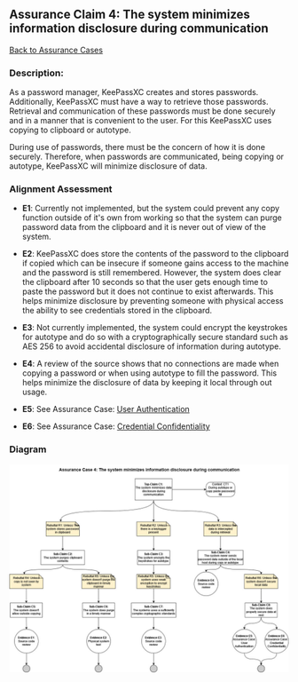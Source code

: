 ## Assurance Claim 4: The system minimizes information disclosure during communication
[Back to Assurance Cases](https://github.com/JCKelley-CYBR/CYBR-8420-SoftwareAssurance/blob/main/AssuranceCases/README.md)

### Description:
As a password manager, KeePassXC creates and stores passwords. Additionally, KeePassXC must have a way to retrieve those passwords. Retrieval and communication of these passwords must be done securely and in a manner that is convenient to the user. For this KeePassXC uses copying to clipboard or autotype.

During use of passwords, there must be the concern of how it is done securely. Therefore, when passwords are communicated, being copying or autotype, KeePassXC will minimize disclosure of data. 

### Alignment Assessment

- **E1**: Currently not implemented, but the system could prevent any copy function outside of it's own from working so that the system can purge password data from the clipboard and it is never out of view of the system.

- **E2**: KeePassXC does store the contents of the password to the clipboard if copied which can be insecure if someone gains access to the machine and the password is still remembered. However, the system does clear the clipboard after 10 seconds so that the user gets enough time to paste the password but it does not continue to exist afterwards. This helps minimize disclosure by preventing someone with physical access the ability to see credentials stored in the clipboard.

- **E3**: Not currently implemented, the system could encrypt the keystrokes for autotype and do so with a cryptographically secure standard such as AES 256 to avoid accidental disclosure of information during autotype.

- **E4**: A review of the source shows that no connections are made when copying a password or when using autotype to fill the password. This helps minimize the disclosure of data by keeping it local through out usage.

- **E5**: See Assurance Case: [User Authentication](link) 

- **E6**: See Assurance Case: [Credential Confidentiality](link)


### Diagram
<img src="AssuranceCase4V2.jpg">
